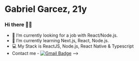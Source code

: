 # Gabriel Garcez, 21y

### Hi there 👋😄

- 🔭 I’m currently looking for a job with React/Node.js.
- 🌱 I’m currently learning Next.js, React, Node.js.
- 💻 My Stack is ReactJS, Node.js, React Native & Typescript
- Contact me - [![Gmail Badge](https://img.shields.io/badge/-tgmarinho@gmail.com-c14438?style=flat-square&logo=Gmail&logoColor=white&link=mailto:ggarcez613@gmail.com)](mailto:ggarcez613@gmail.com)
-->

